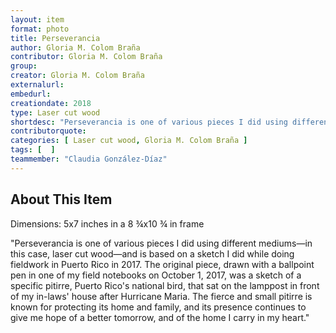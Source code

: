 ```yaml
---
layout: item
format: photo
title: Perseverancia
author: Gloria M. Colom Braña
contributor: Gloria M. Colom Braña
group: 
creator: Gloria M. Colom Braña
externalurl: 
embedurl: 
creationdate: 2018
type: Laser cut wood
shortdesc: "Perseverancia is one of various pieces I did using different mediums—in this case, laser cut wood—and is based on a sketch I did while doing fieldwork in Puerto Rico in 2017. The original piece, drawn with a ballpoint pen in one of my field notebooks on October 1, 2017, was a sketch of a specific pitirre, Puerto Rico's national bird, that sat on the lamppost in front of my in-laws' house after Hurricane Maria. The fierce and small pitirre is known for protecting its home and family, and its presence continues to give me hope of a better tomorrow, and of the home I carry in my heart."
contributorquote: 
categories: [ Laser cut wood, Gloria M. Colom Braña ]
tags: [  ]
teammember: "Claudia González-Díaz"
---
```


## About This Item

Dimensions: 5x7 inches in a 8 ¾x10 ¾ in frame

"Perseverancia is one of various pieces I did using different mediums—in this case, laser cut wood—and is based on a sketch I did while doing fieldwork in Puerto Rico in 2017. The original piece, drawn with a ballpoint pen in one of my field notebooks on October 1, 2017, was a sketch of a specific pitirre, Puerto Rico's national bird, that sat on the lamppost in front of my in-laws' house after Hurricane Maria. The fierce and small pitirre is known for protecting its home and family, and its presence continues to give me hope of a better tomorrow, and of the home I carry in my heart."
